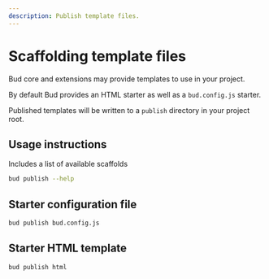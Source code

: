 ```yaml
---
description: Publish template files.
---
```


# Scaffolding template files

Bud core and extensions may provide templates to use in your project.

By default Bud provides an HTML starter as well as a `bud.config.js` starter.

Published templates will be written to a `publish` directory in your project root.

## Usage instructions

Includes a list of available scaffolds

```sh
bud publish --help
```

## Starter configuration file

```sh
bud publish bud.config.js
```

## Starter HTML template

```sh
bud publish html
```
